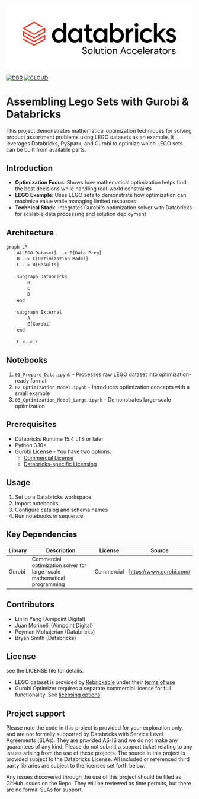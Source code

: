 <img src=https://raw.githubusercontent.com/databricks-industry-solutions/.github/main/profile/solacc_logo.png width="600px">

[![DBR](https://img.shields.io/badge/DBR-CHANGE_ME-red?logo=databricks&style=for-the-badge)](https://docs.databricks.com/release-notes/runtime/CHANGE_ME.html)
[![CLOUD](https://img.shields.io/badge/CLOUD-CHANGE_ME-blue?logo=googlecloud&style=for-the-badge)](https://databricks.com/try-databricks)

# Assembling Lego Sets with Gurobi & Databricks

This project demonstrates mathematical optimization techniques for solving product assortment problems using LEGO datasets as an example. It leverages Databricks, PySpark, and Gurobi to optimize which LEGO sets can be built from available parts.

## Introduction

- **Optimization Focus**: Shows how mathematical optimization helps find the best decisions while handling real-world constraints
- **LEGO Example**: Uses LEGO sets to demonstrate how optimization can maximize value while managing limited resources
- **Technical Stack**: Integrates Gurobi's optimization solver with Databricks for scalable data processing and solution deployment

## Architecture

```mermaid
graph LR
    A[LEGO Dataset] --> B[Data Prep]
    B --> C[Optimization Model]
    C --> D[Results]
    
    subgraph Databricks
        B
        C
        D
    end

    subgraph External
        A
        E[Gurobi]
    end
    
    C <--> E
```

## Notebooks

1. `01_Prepare_Data.ipynb` - Processes raw LEGO dataset into optimization-ready format
2. `02_Optimization_Model.ipynb` - Introduces optimization concepts with a small example
3. `03_Optimization_Model_Large.ipynb` - Demonstrates large-scale optimization

## Prerequisites

- Databricks Runtime 15.4 LTS or later
- Python 3.10+
- Gurobi License - You have two options:
  - [Commercial License](https://www.gurobi.com/solutions/licensing/)
  - [Databricks-specific Licensing](https://support.gurobi.com/hc/en-us/articles/20659745842961-Databricks-Architecture-and-licensing)

## Usage

1. Set up a Databricks workspace
2. Import notebooks
3. Configure catalog and schema names
4. Run notebooks in sequence

## Key Dependencies

| Library | Description | License | Source |
|---------|-------------|---------|---------|
| Gurobi | Commercial optimization solver for large-scale mathematical programming | Commercial | https://www.gurobi.com/ |


## Contributors

- Linlin Yang (Aimpoint Digital)
- Juan Morinelli (Aimpoint Digital) 
- Peyman Mohajerian (Databricks)
- Bryan Smith (Databricks)

## License

see the LICENSE file for details.

- LEGO dataset is provided by [Rebrickable](https://rebrickable.com) under their [terms of use](https://rebrickable.com/terms/)
- Gurobi Optimizer requires a separate commercial license for full functionality. See [licensing options](https://www.gurobi.com/solutions/licensing/)


## Project support
Please note the code in this project is provided for your exploration only, and are not formally supported by Databricks with Service Level Agreements (SLAs). They are provided AS-IS and we do not make any guarantees of any kind. Please do not submit a support ticket relating to any issues arising from the use of these projects. The source in this project is provided subject to the Databricks License. All included or referenced third party libraries are subject to the licenses set forth below.

Any issues discovered through the use of this project should be filed as GitHub Issues on the Repo. They will be reviewed as time permits, but there are no formal SLAs for support.